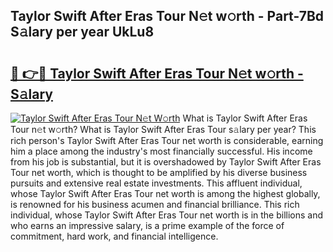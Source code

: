 ## Taylor Swift After Eras Tour N𝚎t w𝚘rth - Part-7Bd S𝚊lary per year UkLu8

# <h2><a href="http://gc3jpu6.nevu.top/?p=Taylor+Swift+After+Eras+Tour">🔗 👉🔴 Taylor Swift After Eras Tour N𝚎t w𝚘rth - S𝚊lary</a></h2>

[![Taylor Swift After Eras Tour N𝚎t W𝚘rth](https://i.imgur.com/Oavwk0R.jpeg)](http://gc3jpu6.nevu.top/?p=Taylor+Swift+After+Eras+Tour)
What is Taylor Swift After Eras Tour n𝚎t w𝚘rth? What is Taylor Swift After Eras Tour s𝚊lary per year?
This rich person's Taylor Swift After Eras Tour net worth is considerable, earning him a place among the industry's most financially successful. His income from his job is substantial, but it is overshadowed by Taylor Swift After Eras Tour net worth, which is thought to be amplified by his diverse business pursuits and extensive real estate investments. This affluent individual, whose Taylor Swift After Eras Tour net worth is among the highest globally, is renowned for his business acumen and financial brilliance. This rich individual, whose Taylor Swift After Eras Tour net worth is in the billions and who earns an impressive salary, is a prime example of the force of commitment, hard work, and financial intelligence.

